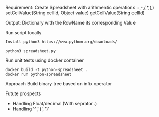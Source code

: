 Requirement:
Create Spreadsheet with arithmentic operations +,-,/,*,(,)
setCellValue(String cellId, Object value)
getCellValue(String cellId)

Output:
Dictionary with the RowName its corresponding Value

Run script locally
``` 
Install python3 https://www.python.org/downloads/

python3 spreadsheet.py
```

Run unit tests using docker container
```
docker build -t python-spreadsheet . 
docker run python-spreadsheet
```

Approach
Build binary tree based on infix operator


Futute prospects
- Handling Float/decimal (With seprator .)
- Handling '^','{', '}'